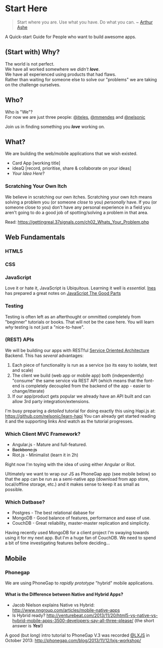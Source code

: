 Start Here
==========

> Start where you are. Use what you have. Do what you can. 
> ~ [Arthur Ashe](http://en.wikipedia.org/wiki/Arthur_Ashe)

A Quick-start Guide for People who want to build awesome apps.

## (Start with) Why?

The world is not perfect. <br />
We have all worked somewhere we *didn't* ***love***. <br />
We have all experienced using products that had flaws. <br/>
Rather than waiting for someone else to solve our "problems" 
we are taking on the challenge ourselves.


## Who?

Who is "We"? <br />
For now we are just three people: 
[@iteles](https://twitter.com/iteles),  [@mmendes](https://github.com/mmendes999)
and 
[@nelsonic](https://twitter.com/nelsonic)

Join us in finding something you ***love*** working on.


## What?

We are building the web/mobile applications that we wish existed.

- Card App [working title]
- ideaQ [record, prioritise, share & collaborate on your ideas]
- *Your Idea Here*?


### Scratching Your Own Itch

We believe in scratching our own itches.
Scratching your own itch means solving a problem you (or someone *close* to you) *personally* have.
If you (or someone close to you) don't have any personal experience in a field 
you aren't going to do a good job of spotting/solving a problem in that area.

Read:
https://gettingreal.37signals.com/ch02_Whats_Your_Problem.php


## Web Fundamentals

### HTML5

### CSS

### JavaScript

Love it or hate it, JavaScript is Ubiquitous. Learning it well is *essential*.
[Ines](http://github.com/iteles) has prepared a great notes on
[JavaScript The Good Parts](https://github.com/iteles/Javascript-the-Good-Parts/blob/master/Notes-on-Javascript-the-Good-Parts.md)

### Testing

Testing is often left as an afterthought or ommitted completely from 
"beginner" tutorials or books. That will not be the case here.
You will learn *why* testing is not just a "nice-to-have".

### (REST) APIs

We will be building our apps with RESTful 
[Service Oriented Architecture](http://en.wikipedia.org/wiki/Service-oriented_architecture)
Backend. This has *several* advantages:

1. Each piece of functionality is run as a service (so its easy to isolate, test and scale)
2. The client we build (web app or mobile app) both (independently) "consume" the same service via REST API 
(which means that the font-end is completely decoupled from the backend of the app - easier to change/itterate)
3. If our app/product gets popular we already have an API built and can allow 3rd party integration/extensions.


I'm busy preparing a *detailed* tutorial for doing exactly this using Hapi.js
at: https://github.com/nelsonic/learn-hapi
You can already get started reading it and the supporting links
And watch as the tutorial progresses.



### Which Client MVC Framework?

- Angular.js - Mature and full-featured. 
- ~~Backbone.js~~ 
- Riot.js - Minimalist (learn it in 2h)

Right now I'm toying with the idea of using either Angular or Riot.

Ultimately we want to wrap our JS as PhoneGap app (see mobile below)
so that the app can be run as a semi-native app (download from app store,
local/offline storage, etc.) and it makes sense to keep it as small as possible.



### Which Datbase?

- Postgres - The best relational dabase for 
- MongoDB  - Good balance of features, performance and ease of use.
- CouchDB  - Great reliability, master-master replication and simplicity.

Having recently used MongoDB for a client project I'm swaying towards using it
for my next app. But I'm a huge fan of CouchDB.
We need to spend a bit of time investigating features before deciding...



## Mobile

### Phonegap

We are using PhoneGap to *rapidly prototype* "hybrid" mobile applications.

#### What is the Difference between Native and Hybrid Apps?

- Jacob Nielson explains Native vs Hybrid: 
http://www.nngroup.com/articles/mobile-native-apps
- Is Hybrid ready? http://venturebeat.com/2013/11/20/html5-vs-native-vs-hybrid-mobile-apps-3500-developers-say-all-three-please/ (the short answer is ***Yes***!)

A good (but *long*) intro tutorial to PhoneGap V.3 was recorded 
[@LXJS](http://2013.lxjs.org/guide) in October 2013: 
http://phonegap.com/blog/2013/11/12/lxjs-workshop/

